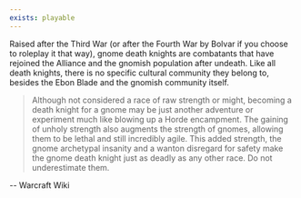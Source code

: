```yaml
---
exists: playable
---
```


Raised after the Third War (or after the Fourth War by Bolvar if you choose to roleplay it that way), gnome death knights are combatants that have rejoined the Alliance and the gnomish population after undeath. Like all death knights, there is no specific cultural community they belong to, besides the Ebon Blade and the gnomish community itself.

> Although not considered a race of raw strength or might, becoming a death knight for a gnome may be just another adventure or experiment much like blowing up a Horde encampment. The gaining of unholy strength also augments the strength of gnomes, allowing them to be lethal and still incredibly agile. This added strength, the gnome archetypal insanity and a wanton disregard for safety make the gnome death knight just as deadly as any other race. Do not underestimate them.

-- Warcraft Wiki
